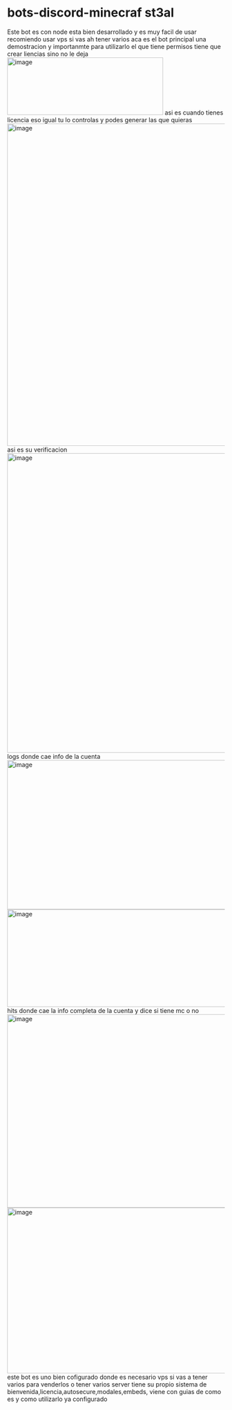 # bots-discord-minecraf st3al
Este bot es con node esta bien desarrollado y es muy facil de usar recomiendo usar vps si vas ah tener varios
aca es el bot principal una demostracion y importanmte para utilizarlo el que tiene permisos tiene que crear liencias sino no le deja 
<img width="361" height="133" alt="image" src="https://github.com/user-attachments/assets/b855632e-98ce-42a7-8a0e-a8c758964b1b" />
asi es cuando tienes licencia eso igual tu lo controlas y podes generar las que quieras 
<img width="1102" height="747" alt="image" src="https://github.com/user-attachments/assets/144d2375-f561-41e4-968c-b893075cf550" />
asi es su verificacion
<img width="978" height="694" alt="image" src="https://github.com/user-attachments/assets/3b53e45e-1fea-4e97-99be-5fe3ccf1fd03" />
logs donde cae info de la cuenta 
<img width="715" height="346" alt="image" src="https://github.com/user-attachments/assets/e614d0a1-02a3-453d-873a-8d0be6e0ecc0" /> <img width="751" height="226" alt="image" src="https://github.com/user-attachments/assets/ac40aea5-e26c-4ee7-b2dd-89f26e6e4100" />
hits donde cae la info completa de la cuenta y dice si tiene mc o no 
<img width="849" height="448" alt="image" src="https://github.com/user-attachments/assets/e52d0f00-c15e-4d91-b811-f420dd9e3089" />
<img width="624" height="384" alt="image" src="https://github.com/user-attachments/assets/cceda27f-9ed9-4f0a-a261-f6ca2d53622c" />
este bot es uno bien cofigurado donde es necesario vps si vas a tener varios para venderlos o tener varios server tiene su propio sistema de bienvenida,licencia,autosecure,modales,embeds,
viene con guias de como es y como utilizarlo ya configurado






